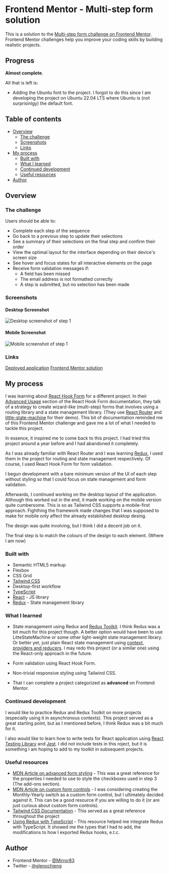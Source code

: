 # Frontend Mentor - Multi-step form solution

This is a solution to the [Multi-step form challenge on Frontend Mentor](https://www.frontendmentor.io/challenges/multistep-form-YVAnSdqQBJ). Frontend Mentor challenges help you improve your coding skills by building realistic projects.

## Progress

**Almost complete**.

All that is left is:

- Adding the Ubuntu font to the project. I forgot to do this since I am developing the project on Ubuntu 22.04 LTS where Ubuntu is (not surprisinlgy) the default font.

## Table of contents

- [Overview](#overview)
  - [The challenge](#the-challenge)
  - [Screenshots](#screenshots)
  - [Links](#links)
- [My process](#my-process)
  - [Built with](#built-with)
  - [What I learned](#what-i-learned)
  - [Continued development](#continued-development)
  - [Useful resources](#useful-resources)
- [Author](#author)

## Overview

### The challenge

Users should be able to:

- Complete each step of the sequence
- Go back to a previous step to update their selections
- See a summary of their selections on the final step and confirm their order
- View the optimal layout for the interface depending on their device's screen size
- See hover and focus states for all interactive elements on the page
- Receive form validation messages if:
  - A field has been missed
  - The email address is not formatted correctly
  - A step is submitted, but no selection has been made

### Screenshots

#### Desktop Screenshot

![Desktop screenshot of step 1](./screenshots/desktop.png)

#### Mobile Screenshot

![Mobile screenshot of step 1](./screenshots/mobile.png)

### Links

[Deployed application](https://multistep-form-redux.vercel.app/)
[Frontend Mentor solution](https://www.frontendmentor.io/solutions/multistep-form-using-react-react-router-redux-and-tailwind-css-h4XGni7zhk)

## My process

I was learning about [React Hook Form](https://react-hook-form.com) for a different project. In their [Advanced Usage](https://react-hook-form.com/advanced-usage) section of the React Hook Form documentation, they talk of a strategy to create wizard-like (multi-step) forms that involves using a routing library and a state management library. (They use [React Router](https://reactrouter.com/en/main) and [little-state-machine](https://www.npmjs.com/package/little-state-machine) for their demo). This bit of documentation reminded me of this Frontend Mentor challenge and gave me a lot of what I needed to tackle this project.

In essence, it inspired me to come back to this project. I had tried this project around a year before and I had abandoned it completely.

As I was already familiar with React Router and I was learning [Redux](https://redux.js.org/), I used them in the project for routing and state management respectively. Of course, I used React Hook Form for form validation.

I begun development with a bare minimum version of the UI of each step without styling so that I could focus on state management and form validation.

Afterwards, I continued working on the desktop layout of the application. Although this worked out in the end, it made working on the mobile version quite cumbersome. This is so as Tailwind CSS supports a mobile-first approach. Fighthing the framework made changes that I was supposed to make for mobile only affect the already established desktop desing.

The design was quite involving, but I think I did a decent job on it.

The final step is to match the colours of the design to each element. (Where I am now)

### Built with

- Semantic HTML5 markup
- Flexbox
- CSS Grid
- [Tailwind CSS](https://tailwindcss.com/)
- Desktop-first workflow
- [TypeScript]()
- [React](https://react.dev/) - JS library
- [Redux](https://reduxjs.org) - State management library

### What I learned

- State management using Redux and [Redux Toolkit](https://redux-toolkit.js.org/). I think Redux was a bit much for this project though.
  A better option would have been to use LitteStateMachine or some other light-weight state management library. Or better yet, just plain React state management using [context, providers and reducers](https://react.dev/learn/scaling-up-with-reducer-and-context). I may redo this project (or a similar one) using the React-only approach in the future.

- Form validation using React Hook Form.

- Non-trivial responsive styling using Tailwind CSS.

- That I can complete a project categorized as **advanced** on Frontend Mentor.

### Continued development

I would like to practice Redux and Redux Toolkit on more projects (especially using it in asynchronous contexts). This project served as a great starting point, but as I mentioned before, I think Redux was a bit much for it.

I also would like to learn how to write tests for React application using [React Testing Library](https://testing-library.com/) and [Jest](https://jestjs.io/). I did not include tests in this roject, but it is something I am hoping to add to my toolkit in subsequent projects.

### Useful resources

- [MDN Article on advanced form styling](https://developer.mozilla.org/en-US/docs/Learn/Forms/Advanced_form_styling) - This was a great reference for the properties I needed to use to style the checkboxes used in step 3 (The add-ons section).
- [MDN Article on custom form controls](https://developer.mozilla.org/en-US/docs/Learn/Forms/How_to_build_custom_form_controls) - I was considering creating the Monthly-Yearly switch as a custom form control, but I ultimately decided against it. This can be a good resource if you are willing to do it (or are just curious about custom form controls).
- [Tailwind CSS Documentation](https://tailwindcss.com/docs/installation) - This served as a great reference throughout the project
- [Using Redux with TypeScript](https://redux.js.org/tutorials/typescript-quick-start) - This resource helped me integrate Redux with TypeScript. It showed me the types that I had to add, the modifications to how I exported Redux hooks, e.t.c.

## Author

- Frontend Mentor - [@Mirror83](https://www.frontendmentor.io/profile/Mirror83)
- Twitter - [@glenochieng](https://www.twitter.com/glen_ochieng_)
